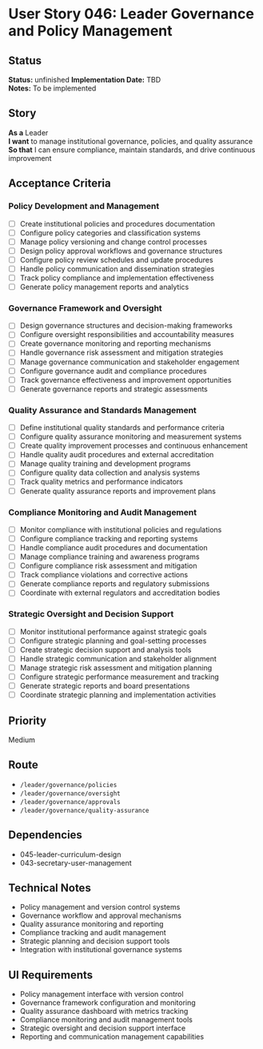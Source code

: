 # User Story 046: Leader Governance and Policy Management

## Status
**Status:** unfinished
**Implementation Date:** TBD  
**Notes:** To be implemented

## Story
**As a** Leader  
**I want** to manage institutional governance, policies, and quality assurance  
**So that** I can ensure compliance, maintain standards, and drive continuous improvement

## Acceptance Criteria

### Policy Development and Management
- [ ] Create institutional policies and procedures documentation
- [ ] Configure policy categories and classification systems
- [ ] Manage policy versioning and change control processes
- [ ] Design policy approval workflows and governance structures
- [ ] Configure policy review schedules and update procedures
- [ ] Handle policy communication and dissemination strategies
- [ ] Track policy compliance and implementation effectiveness
- [ ] Generate policy management reports and analytics

### Governance Framework and Oversight
- [ ] Design governance structures and decision-making frameworks
- [ ] Configure oversight responsibilities and accountability measures
- [ ] Create governance monitoring and reporting mechanisms
- [ ] Handle governance risk assessment and mitigation strategies
- [ ] Manage governance communication and stakeholder engagement
- [ ] Configure governance audit and compliance procedures
- [ ] Track governance effectiveness and improvement opportunities
- [ ] Generate governance reports and strategic assessments

### Quality Assurance and Standards Management
- [ ] Define institutional quality standards and performance criteria
- [ ] Configure quality assurance monitoring and measurement systems
- [ ] Create quality improvement processes and continuous enhancement
- [ ] Handle quality audit procedures and external accreditation
- [ ] Manage quality training and development programs
- [ ] Configure quality data collection and analysis systems
- [ ] Track quality metrics and performance indicators
- [ ] Generate quality assurance reports and improvement plans

### Compliance Monitoring and Audit Management
- [ ] Monitor compliance with institutional policies and regulations
- [ ] Configure compliance tracking and reporting systems
- [ ] Handle compliance audit procedures and documentation
- [ ] Manage compliance training and awareness programs
- [ ] Configure compliance risk assessment and mitigation
- [ ] Track compliance violations and corrective actions
- [ ] Generate compliance reports and regulatory submissions
- [ ] Coordinate with external regulators and accreditation bodies

### Strategic Oversight and Decision Support
- [ ] Monitor institutional performance against strategic goals
- [ ] Configure strategic planning and goal-setting processes
- [ ] Create strategic decision support and analysis tools
- [ ] Handle strategic communication and stakeholder alignment
- [ ] Manage strategic risk assessment and mitigation planning
- [ ] Configure strategic performance measurement and tracking
- [ ] Generate strategic reports and board presentations
- [ ] Coordinate strategic planning and implementation activities

## Priority
Medium

## Route
- `/leader/governance/policies`
- `/leader/governance/oversight`
- `/leader/governance/approvals`
- `/leader/governance/quality-assurance`

## Dependencies
- 045-leader-curriculum-design
- 043-secretary-user-management

## Technical Notes
- Policy management and version control systems
- Governance workflow and approval mechanisms
- Quality assurance monitoring and reporting
- Compliance tracking and audit management
- Strategic planning and decision support tools
- Integration with institutional governance systems

## UI Requirements
- Policy management interface with version control
- Governance framework configuration and monitoring
- Quality assurance dashboard with metrics tracking
- Compliance monitoring and audit management tools
- Strategic oversight and decision support interface
- Reporting and communication management capabilities
